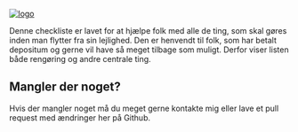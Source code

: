 [![logo](https://kristofferandreasen.github.io/flyttecheckliste/images/banner.png)](https://kristofferandreasen.github.io/flyttecheckliste/images/banner.png)

Denne checkliste er lavet for at hjælpe folk med alle de ting, som skal gøres inden man flytter fra sin lejlighed. Den er henvendt til folk, som har betalt depositum og gerne vil have så meget tilbage som muligt. Derfor viser listen både rengøring og andre centrale ting.

## Mangler der noget?

Hvis der mangler noget må du meget gerne kontakte mig eller lave et pull request med ændringer her på Github.
